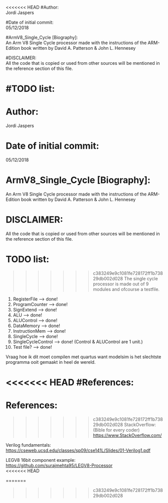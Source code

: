 <<<<<<< HEAD
#Author:  
Jordi Jaspers  
  
#Date of initial commit:  
05/12/2018  
  
#ArmV8_Single_Cycle [Biography]:  
An Arm V8 Single Cycle processor made with the instructions of the ARM-Edition book written by David A. Patterson & John L. Hennesey  
  
#DISCLAIMER:  
All the code that is copied or used from other sources will be mentioned in the reference section of this file.    

#TODO list:  
=======
# Author:  
Jordi Jaspers  
  
# Date of initial commit:  
05/12/2018  
  
# ArmV8_Single_Cycle [Biography]:  
An Arm V8 Single Cycle processor made with the instructions of the ARM-Edition book written by David A. Patterson & John L. Hennesey  
  
# DISCLAIMER:  
All the code that is copied or used from other sources will be mentioned in the reference section of this file.    

# TODO list:  
>>>>>>> c383249e9c1081fe728172ff1b73829db002d028
The single cycle processor is made out of 9 modules and ofcourse a testfile.    
  
1.  RegisterFile    	  -->     done!    
2.  ProgramCounter      -->     done!  
3.  SignExtend          -->     done!  
4.  ALU                 -->     done!  
5.  ALUControl          -->     done!  
6.  DataMemory          -->     done!  
7.  InstructionMem      -->     done!  
8.  SingleCycle         -->     done!  
9.  SingleCycleControl  -->     done! (Control & ALUControl are 1 unit.)  
10. Test file?          -->     done!  
  
Vraag hoe ik dit moet compilen met quartus want modelsim is het slechtste programma ooit gemaakt in heel de wereld.  
  
<<<<<<< HEAD
#References:  
=======
# References:  
>>>>>>> c383249e9c1081fe728172ff1b73829db002d028
StackOverflow:  (Bible for every coder)  
https://www.StackOverflow.com/  
  
Verilog fundamentals:  
https://cseweb.ucsd.edu/classes/sp09/cse141L/Slides/01-Verilog1.pdf  
  
LEGV8 16bit component example:  
https://github.com/surajmehta95/LEGV8-Processor  
<<<<<<< HEAD
  
=======


>>>>>>> c383249e9c1081fe728172ff1b73829db002d028

